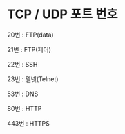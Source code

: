 # TCP / UDP 포트 번호

20번 : FTP(data)

21번 : FTP(제어)

22번 : SSH

23번 : 텔넷(Telnet)

53번 : DNS

80번 : HTTP

443번 : HTTPS

